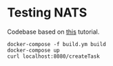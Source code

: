 # Testing NATS

Codebase based on [this](http://nats.io/blog/docker-compose-plus-nats) tutorial.


```
docker-compose -f build.ym build
docker-compose up
curl localhost:8080/createTask
```



